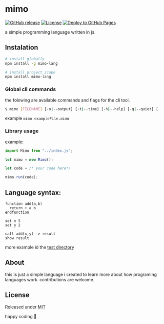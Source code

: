 # mimo

[![GitHub release](https://img.shields.io/github/release/bethropolis/mimo?include_prereleases=&sort=semver&color=blue)](https://github.com/bethropolis/mimo/releases/)
[![License](https://img.shields.io/badge/License-MIT-blue)](#license)
[![Deploy to GitHub Pages](https://github.com/bethropolis/mimo/actions/workflows/deploy.yml/badge.svg)](https://github.com/bethropolis/mimo/actions/workflows/deploy.yml)

a simple programming language written in js.

## Instalation

```sh
# install globally
npm install -g mimo-lang

# install project scope
npm install mimo-lang

```

### Global cli commands

the folowing are available commands and flags for the cli tool.

```bash
$ mimo [FILENAME] [-o|--output] [-t|--time] [-h|--help] [-q|--quiet] [-d|--debug] [-v|--version]
```

example `mimo exampleFile.mimo`

### Library usage

example:

```js
import Mimo from "../index.js";

let mimo = new Mimo();

let code = /* your code here*/

mimo.run(code);
```

## Language syntax:

```
function add(a,b)
  return + a b
endfunction

set x 5
set y 2

call add(x,y) -> result
show result
```

more example id the [test directory]('./test/mimo/')


## About
this is just a simple language i created to learn more about how programing languages work.
contributions are welcome.

## License
Released under [MIT](./LICENSE)

happy coding 💜
